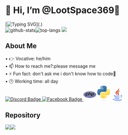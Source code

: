 # 👋 Hi, I’m @LootSpace369🌴
[![Typing SVG](https://readme-typing-svg.herokuapp.com/?lines=print("LET+ME+COOK+🐧"))](.)
<br><img src="https://github-readme-stats.vercel.app/api?username=LootSpace369&theme=algolia&show_icons=true&hide_border=true" alt="github-stats" height=115px/><img src="https://github-readme-stats.vercel.app/api/top-langs/?username=LootSpace369&layout=compact&theme=algolia&hide_border=true" alt="top-langs"/>
<img src="https://github-profile-trophy.vercel.app/?username=LootSpace369&theme=algolia"/>

## About Me
<a color="aqua">
• 👉 Vocative: he/him<br>
• 📫 How to reach me?:please message me<br>
• ⚡ Fun fact: don't ask me i don't know how to code🐧<br>
• 🕑 Working time: all day<br>
</a>
<a href="https://discord.com/invite/rFPWq8fV">
  <img src="https://img.shields.io/badge/Discord-7289DA?style=for-the-badge&logo=discord&logoColor=white" alt="Discord Badge"/>
  </a>
<a href="https://www.facebook.com/profile.php?id=61555336191287&mibextid=ZbWKwL">
  <img src="https://img.shields.io/badge/Facebook-0072b1?style=for-the-badge&logo=facebook&logoColor=dark" alt="Facebook Badge"/>
</a>
<img src="php.png" width=40px> <img src="python.png" width=40px> <img src="java.png" width=40px>

## Repository
<img src="https://github-readme-stats.vercel.app/api/pin/?username=LootSpace369&repo=VaniMMo&cache_seconds=86400&theme=algolia" height=80px><img src="https://github-readme-stats.vercel.app/api/pin/?username=LootSpace369&repo=HardMath&cache_seconds=86400&theme=algolia" height=80px> 
<!---
LootSpace369/LootSpace369 is a ✨ special ✨ repository because its `README.md` (this file) appears on your GitHub profile.
You can click the Preview link to take a look at your changes.
--->
